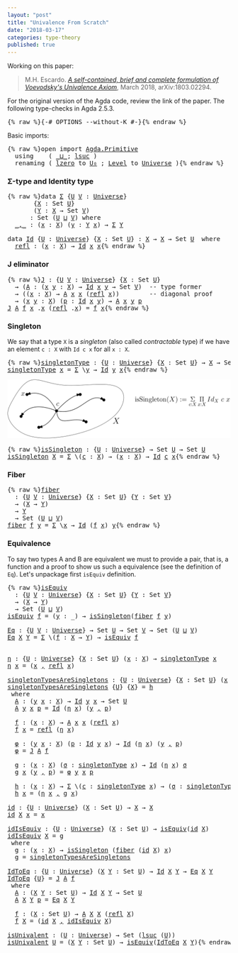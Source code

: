 ```yaml
---
layout: "post"
title: "Univalence From Scratch"
date: "2018-03-17"
categories: type-theory
published: true
---
```


Working on this paper:

> M.H. Escardo. [*A self-contained, brief and complete formulation of Voevodsky's
Univalence Axiom*](https://arxiv.org/abs/1803.02294), March 2018, arXiv:1803.02294.

For the original version of the Agda code, review the link of the paper.
The following type-checks in Agda 2.5.3.

<pre class="Agda">{% raw %}<a id="436" class="Symbol">{-#</a> <a id="440" class="Keyword">OPTIONS</a> <a id="448" class="Option">--without-K</a> <a id="460" class="Symbol">#-}</a>{% endraw %}</pre>

Basic imports:

<pre class="Agda">{% raw %}<a id="505" class="Keyword">open</a> <a id="510" class="Keyword">import</a> <a id="517" href="Agda.Primitive.html" class="Module">Agda.Primitive</a>
  <a id="534" class="Keyword">using</a>    <a id="543" class="Symbol">(</a> <a id="545" href="Agda.Primitive.html#_%E2%8A%94_" class="Primitive Operator">_⊔_</a><a id="548" class="Symbol">;</a> <a id="550" href="Agda.Primitive.html#lsuc" class="Primitive">lsuc</a> <a id="555" class="Symbol">)</a>
  <a id="559" class="Keyword">renaming</a> <a id="568" class="Symbol">(</a> <a id="570" href="Agda.Primitive.html#lzero" class="Primitive">lzero</a> <a id="576" class="Symbol">to</a> <a id="579" href="Agda.Primitive.html#lzero" class="Primitive">U₀</a> <a id="582" class="Symbol">;</a> <a id="584" href="Agda.Primitive.html#Level" class="Postulate">Level</a> <a id="590" class="Symbol">to</a> <a id="593" href="Agda.Primitive.html#Level" class="Postulate">Universe</a> <a id="602" class="Symbol">)</a>{% endraw %}</pre>

### Σ-type and Identity type

<pre class="Agda">{% raw %}<a id="659" class="Keyword">data</a> <a id="Σ" href="{% endraw %}{% link _posts/2018-03-17-univalence-from-scratch.md %}{% raw %}#%CE%A3" class="Datatype">Σ</a> <a id="666" class="Symbol">{</a><a id="667" href="{% endraw %}{% link _posts/2018-03-17-univalence-from-scratch.md %}{% raw %}#667" class="Bound">U</a> <a id="669" href="{% endraw %}{% link _posts/2018-03-17-univalence-from-scratch.md %}{% raw %}#669" class="Bound">V</a> <a id="671" class="Symbol">:</a> <a id="673" href="Agda.Primitive.html#Universe" class="Postulate">Universe</a><a id="681" class="Symbol">}</a>
       <a id="690" class="Symbol">{</a><a id="691" href="{% endraw %}{% link _posts/2018-03-17-univalence-from-scratch.md %}{% raw %}#691" class="Bound">X</a> <a id="693" class="Symbol">:</a> <a id="695" class="PrimitiveType">Set</a> <a id="699" href="{% endraw %}{% link _posts/2018-03-17-univalence-from-scratch.md %}{% raw %}#667" class="Bound">U</a><a id="700" class="Symbol">}</a>
       <a id="709" class="Symbol">(</a><a id="710" href="{% endraw %}{% link _posts/2018-03-17-univalence-from-scratch.md %}{% raw %}#710" class="Bound">Y</a> <a id="712" class="Symbol">:</a> <a id="714" href="{% endraw %}{% link _posts/2018-03-17-univalence-from-scratch.md %}{% raw %}#691" class="Bound">X</a> <a id="716" class="Symbol">→</a> <a id="718" class="PrimitiveType">Set</a> <a id="722" href="{% endraw %}{% link _posts/2018-03-17-univalence-from-scratch.md %}{% raw %}#669" class="Bound">V</a><a id="723" class="Symbol">)</a>
      <a id="731" class="Symbol">:</a> <a id="733" class="PrimitiveType">Set</a> <a id="737" class="Symbol">(</a><a id="738" href="{% endraw %}{% link _posts/2018-03-17-univalence-from-scratch.md %}{% raw %}#667" class="Bound">U</a> <a id="740" href="Agda.Primitive.html#_%E2%8A%94_" class="Primitive Operator">⊔</a> <a id="742" href="{% endraw %}{% link _posts/2018-03-17-univalence-from-scratch.md %}{% raw %}#669" class="Bound">V</a><a id="743" class="Symbol">)</a> <a id="745" class="Keyword">where</a>
  <a id="Σ._,_" href="{% endraw %}{% link _posts/2018-03-17-univalence-from-scratch.md %}{% raw %}#%CE%A3._%2C_" class="InductiveConstructor Operator">_,_</a> <a id="757" class="Symbol">:</a> <a id="759" class="Symbol">(</a><a id="760" href="{% endraw %}{% link _posts/2018-03-17-univalence-from-scratch.md %}{% raw %}#760" class="Bound">x</a> <a id="762" class="Symbol">:</a> <a id="764" href="{% endraw %}{% link _posts/2018-03-17-univalence-from-scratch.md %}{% raw %}#691" class="Bound">X</a><a id="765" class="Symbol">)</a> <a id="767" class="Symbol">(</a><a id="768" href="{% endraw %}{% link _posts/2018-03-17-univalence-from-scratch.md %}{% raw %}#768" class="Bound">y</a> <a id="770" class="Symbol">:</a> <a id="772" href="{% endraw %}{% link _posts/2018-03-17-univalence-from-scratch.md %}{% raw %}#710" class="Bound">Y</a> <a id="774" href="{% endraw %}{% link _posts/2018-03-17-univalence-from-scratch.md %}{% raw %}#760" class="Bound">x</a><a id="775" class="Symbol">)</a> <a id="777" class="Symbol">→</a> <a id="779" href="{% endraw %}{% link _posts/2018-03-17-univalence-from-scratch.md %}{% raw %}#%CE%A3" class="Datatype">Σ</a> <a id="781" href="{% endraw %}{% link _posts/2018-03-17-univalence-from-scratch.md %}{% raw %}#710" class="Bound">Y</a>

<a id="784" class="Keyword">data</a> <a id="Id" href="{% endraw %}{% link _posts/2018-03-17-univalence-from-scratch.md %}{% raw %}#Id" class="Datatype">Id</a> <a id="792" class="Symbol">{</a><a id="793" href="{% endraw %}{% link _posts/2018-03-17-univalence-from-scratch.md %}{% raw %}#793" class="Bound">U</a> <a id="795" class="Symbol">:</a> <a id="797" href="Agda.Primitive.html#Universe" class="Postulate">Universe</a><a id="805" class="Symbol">}</a> <a id="807" class="Symbol">{</a><a id="808" href="{% endraw %}{% link _posts/2018-03-17-univalence-from-scratch.md %}{% raw %}#808" class="Bound">X</a> <a id="810" class="Symbol">:</a> <a id="812" class="PrimitiveType">Set</a> <a id="816" href="{% endraw %}{% link _posts/2018-03-17-univalence-from-scratch.md %}{% raw %}#793" class="Bound">U</a><a id="817" class="Symbol">}</a> <a id="819" class="Symbol">:</a> <a id="821" href="{% endraw %}{% link _posts/2018-03-17-univalence-from-scratch.md %}{% raw %}#808" class="Bound">X</a> <a id="823" class="Symbol">→</a> <a id="825" href="{% endraw %}{% link _posts/2018-03-17-univalence-from-scratch.md %}{% raw %}#808" class="Bound">X</a> <a id="827" class="Symbol">→</a> <a id="829" class="PrimitiveType">Set</a> <a id="833" href="{% endraw %}{% link _posts/2018-03-17-univalence-from-scratch.md %}{% raw %}#793" class="Bound">U</a>  <a id="836" class="Keyword">where</a>
  <a id="Id.refl" href="{% endraw %}{% link _posts/2018-03-17-univalence-from-scratch.md %}{% raw %}#Id.refl" class="InductiveConstructor">refl</a> <a id="849" class="Symbol">:</a> <a id="851" class="Symbol">(</a><a id="852" href="{% endraw %}{% link _posts/2018-03-17-univalence-from-scratch.md %}{% raw %}#852" class="Bound">x</a> <a id="854" class="Symbol">:</a> <a id="856" href="{% endraw %}{% link _posts/2018-03-17-univalence-from-scratch.md %}{% raw %}#808" class="Bound">X</a><a id="857" class="Symbol">)</a> <a id="859" class="Symbol">→</a> <a id="861" href="{% endraw %}{% link _posts/2018-03-17-univalence-from-scratch.md %}{% raw %}#Id" class="Datatype">Id</a> <a id="864" href="{% endraw %}{% link _posts/2018-03-17-univalence-from-scratch.md %}{% raw %}#852" class="Bound">x</a> <a id="866" href="{% endraw %}{% link _posts/2018-03-17-univalence-from-scratch.md %}{% raw %}#852" class="Bound">x</a>{% endraw %}</pre>

### J eliminator

<pre class="Agda">{% raw %}<a id="J" href="{% endraw %}{% link _posts/2018-03-17-univalence-from-scratch.md %}{% raw %}#J" class="Function">J</a> <a id="913" class="Symbol">:</a> <a id="915" class="Symbol">{</a><a id="916" href="{% endraw %}{% link _posts/2018-03-17-univalence-from-scratch.md %}{% raw %}#916" class="Bound">U</a> <a id="918" href="{% endraw %}{% link _posts/2018-03-17-univalence-from-scratch.md %}{% raw %}#918" class="Bound">V</a> <a id="920" class="Symbol">:</a> <a id="922" href="Agda.Primitive.html#Universe" class="Postulate">Universe</a><a id="930" class="Symbol">}</a> <a id="932" class="Symbol">{</a><a id="933" href="{% endraw %}{% link _posts/2018-03-17-univalence-from-scratch.md %}{% raw %}#933" class="Bound">X</a> <a id="935" class="Symbol">:</a> <a id="937" class="PrimitiveType">Set</a> <a id="941" href="{% endraw %}{% link _posts/2018-03-17-univalence-from-scratch.md %}{% raw %}#916" class="Bound">U</a><a id="942" class="Symbol">}</a>
  <a id="946" class="Symbol">→</a> <a id="948" class="Symbol">(</a><a id="949" href="{% endraw %}{% link _posts/2018-03-17-univalence-from-scratch.md %}{% raw %}#949" class="Bound">A</a> <a id="951" class="Symbol">:</a> <a id="953" class="Symbol">(</a><a id="954" href="{% endraw %}{% link _posts/2018-03-17-univalence-from-scratch.md %}{% raw %}#954" class="Bound">x</a> <a id="956" href="{% endraw %}{% link _posts/2018-03-17-univalence-from-scratch.md %}{% raw %}#956" class="Bound">y</a> <a id="958" class="Symbol">:</a> <a id="960" href="{% endraw %}{% link _posts/2018-03-17-univalence-from-scratch.md %}{% raw %}#933" class="Bound">X</a><a id="961" class="Symbol">)</a> <a id="963" class="Symbol">→</a> <a id="965" href="{% endraw %}{% link _posts/2018-03-17-univalence-from-scratch.md %}{% raw %}#Id" class="Datatype">Id</a> <a id="968" href="{% endraw %}{% link _posts/2018-03-17-univalence-from-scratch.md %}{% raw %}#954" class="Bound">x</a> <a id="970" href="{% endraw %}{% link _posts/2018-03-17-univalence-from-scratch.md %}{% raw %}#956" class="Bound">y</a> <a id="972" class="Symbol">→</a> <a id="974" class="PrimitiveType">Set</a> <a id="978" href="{% endraw %}{% link _posts/2018-03-17-univalence-from-scratch.md %}{% raw %}#918" class="Bound">V</a><a id="979" class="Symbol">)</a>  <a id="982" class="Comment">-- type former</a>
  <a id="999" class="Symbol">→</a> <a id="1001" class="Symbol">((</a><a id="1003" href="{% endraw %}{% link _posts/2018-03-17-univalence-from-scratch.md %}{% raw %}#1003" class="Bound">x</a> <a id="1005" class="Symbol">:</a> <a id="1007" href="{% endraw %}{% link _posts/2018-03-17-univalence-from-scratch.md %}{% raw %}#933" class="Bound">X</a><a id="1008" class="Symbol">)</a> <a id="1010" class="Symbol">→</a> <a id="1012" href="{% endraw %}{% link _posts/2018-03-17-univalence-from-scratch.md %}{% raw %}#949" class="Bound">A</a> <a id="1014" href="{% endraw %}{% link _posts/2018-03-17-univalence-from-scratch.md %}{% raw %}#1003" class="Bound">x</a> <a id="1016" href="{% endraw %}{% link _posts/2018-03-17-univalence-from-scratch.md %}{% raw %}#1003" class="Bound">x</a> <a id="1018" class="Symbol">(</a><a id="1019" href="{% endraw %}{% link _posts/2018-03-17-univalence-from-scratch.md %}{% raw %}#Id.refl" class="InductiveConstructor">refl</a> <a id="1024" href="{% endraw %}{% link _posts/2018-03-17-univalence-from-scratch.md %}{% raw %}#1003" class="Bound">x</a><a id="1025" class="Symbol">))</a>        <a id="1035" class="Comment">-- diagonal proof</a>
  <a id="1055" class="Symbol">→</a> <a id="1057" class="Symbol">(</a><a id="1058" href="{% endraw %}{% link _posts/2018-03-17-univalence-from-scratch.md %}{% raw %}#1058" class="Bound">x</a> <a id="1060" href="{% endraw %}{% link _posts/2018-03-17-univalence-from-scratch.md %}{% raw %}#1060" class="Bound">y</a> <a id="1062" class="Symbol">:</a> <a id="1064" href="{% endraw %}{% link _posts/2018-03-17-univalence-from-scratch.md %}{% raw %}#933" class="Bound">X</a><a id="1065" class="Symbol">)</a> <a id="1067" class="Symbol">(</a><a id="1068" href="{% endraw %}{% link _posts/2018-03-17-univalence-from-scratch.md %}{% raw %}#1068" class="Bound">p</a> <a id="1070" class="Symbol">:</a> <a id="1072" href="{% endraw %}{% link _posts/2018-03-17-univalence-from-scratch.md %}{% raw %}#Id" class="Datatype">Id</a> <a id="1075" href="{% endraw %}{% link _posts/2018-03-17-univalence-from-scratch.md %}{% raw %}#1058" class="Bound">x</a> <a id="1077" href="{% endraw %}{% link _posts/2018-03-17-univalence-from-scratch.md %}{% raw %}#1060" class="Bound">y</a><a id="1078" class="Symbol">)</a> <a id="1080" class="Symbol">→</a> <a id="1082" href="{% endraw %}{% link _posts/2018-03-17-univalence-from-scratch.md %}{% raw %}#949" class="Bound">A</a> <a id="1084" href="{% endraw %}{% link _posts/2018-03-17-univalence-from-scratch.md %}{% raw %}#1058" class="Bound">x</a> <a id="1086" href="{% endraw %}{% link _posts/2018-03-17-univalence-from-scratch.md %}{% raw %}#1060" class="Bound">y</a> <a id="1088" href="{% endraw %}{% link _posts/2018-03-17-univalence-from-scratch.md %}{% raw %}#1068" class="Bound">p</a>
<a id="1090" href="{% endraw %}{% link _posts/2018-03-17-univalence-from-scratch.md %}{% raw %}#J" class="Function">J</a> <a id="1092" href="{% endraw %}{% link _posts/2018-03-17-univalence-from-scratch.md %}{% raw %}#1092" class="Bound">A</a> <a id="1094" href="{% endraw %}{% link _posts/2018-03-17-univalence-from-scratch.md %}{% raw %}#1094" class="Bound">f</a> <a id="1096" href="{% endraw %}{% link _posts/2018-03-17-univalence-from-scratch.md %}{% raw %}#1096" class="Bound">x</a> <a id="1098" class="DottedPattern Symbol">.</a><a id="1099" href="{% endraw %}{% link _posts/2018-03-17-univalence-from-scratch.md %}{% raw %}#1096" class="DottedPattern Bound">x</a> <a id="1101" class="Symbol">(</a><a id="1102" href="{% endraw %}{% link _posts/2018-03-17-univalence-from-scratch.md %}{% raw %}#Id.refl" class="InductiveConstructor">refl</a> <a id="1107" class="DottedPattern Symbol">.</a><a id="1108" href="{% endraw %}{% link _posts/2018-03-17-univalence-from-scratch.md %}{% raw %}#1096" class="DottedPattern Bound">x</a><a id="1109" class="Symbol">)</a> <a id="1111" class="Symbol">=</a> <a id="1113" href="{% endraw %}{% link _posts/2018-03-17-univalence-from-scratch.md %}{% raw %}#1094" class="Bound">f</a> <a id="1115" href="{% endraw %}{% link _posts/2018-03-17-univalence-from-scratch.md %}{% raw %}#1096" class="Bound">x</a>{% endraw %}</pre>

### Singleton

We say that a type `X` is a *singleton* (also called *contractable* type)
if we have an element `c : X` with `Id c x` for all `x : X`.

<pre class="Agda">{% raw %}<a id="singletonType" href="{% endraw %}{% link _posts/2018-03-17-univalence-from-scratch.md %}{% raw %}#singletonType" class="Function">singletonType</a> <a id="1307" class="Symbol">:</a> <a id="1309" class="Symbol">{</a><a id="1310" href="{% endraw %}{% link _posts/2018-03-17-univalence-from-scratch.md %}{% raw %}#1310" class="Bound">U</a> <a id="1312" class="Symbol">:</a> <a id="1314" href="Agda.Primitive.html#Universe" class="Postulate">Universe</a><a id="1322" class="Symbol">}</a> <a id="1324" class="Symbol">{</a><a id="1325" href="{% endraw %}{% link _posts/2018-03-17-univalence-from-scratch.md %}{% raw %}#1325" class="Bound">X</a> <a id="1327" class="Symbol">:</a> <a id="1329" class="PrimitiveType">Set</a> <a id="1333" href="{% endraw %}{% link _posts/2018-03-17-univalence-from-scratch.md %}{% raw %}#1310" class="Bound">U</a><a id="1334" class="Symbol">}</a> <a id="1336" class="Symbol">→</a> <a id="1338" href="{% endraw %}{% link _posts/2018-03-17-univalence-from-scratch.md %}{% raw %}#1325" class="Bound">X</a> <a id="1340" class="Symbol">→</a> <a id="1342" class="PrimitiveType">Set</a> <a id="1346" href="{% endraw %}{% link _posts/2018-03-17-univalence-from-scratch.md %}{% raw %}#1310" class="Bound">U</a>
<a id="1348" href="{% endraw %}{% link _posts/2018-03-17-univalence-from-scratch.md %}{% raw %}#singletonType" class="Function">singletonType</a> <a id="1362" href="{% endraw %}{% link _posts/2018-03-17-univalence-from-scratch.md %}{% raw %}#1362" class="Bound">x</a> <a id="1364" class="Symbol">=</a> <a id="1366" href="{% endraw %}{% link _posts/2018-03-17-univalence-from-scratch.md %}{% raw %}#%CE%A3" class="Datatype">Σ</a> <a id="1368" class="Symbol">\</a><a id="1369" href="{% endraw %}{% link _posts/2018-03-17-univalence-from-scratch.md %}{% raw %}#1369" class="Bound">y</a> <a id="1371" class="Symbol">→</a> <a id="1373" href="{% endraw %}{% link _posts/2018-03-17-univalence-from-scratch.md %}{% raw %}#Id" class="Datatype">Id</a> <a id="1376" href="{% endraw %}{% link _posts/2018-03-17-univalence-from-scratch.md %}{% raw %}#1369" class="Bound">y</a> <a id="1378" href="{% endraw %}{% link _posts/2018-03-17-univalence-from-scratch.md %}{% raw %}#1362" class="Bound">x</a>{% endraw %}</pre>

![path](/assets/images/issinglenton.png)

<pre class="Agda">{% raw %}<a id="isSingleton" href="{% endraw %}{% link _posts/2018-03-17-univalence-from-scratch.md %}{% raw %}#isSingleton" class="Function">isSingleton</a> <a id="1459" class="Symbol">:</a> <a id="1461" class="Symbol">{</a><a id="1462" href="{% endraw %}{% link _posts/2018-03-17-univalence-from-scratch.md %}{% raw %}#1462" class="Bound">U</a> <a id="1464" class="Symbol">:</a> <a id="1466" href="Agda.Primitive.html#Universe" class="Postulate">Universe</a><a id="1474" class="Symbol">}</a> <a id="1476" class="Symbol">→</a> <a id="1478" class="PrimitiveType">Set</a> <a id="1482" href="{% endraw %}{% link _posts/2018-03-17-univalence-from-scratch.md %}{% raw %}#1462" class="Bound">U</a> <a id="1484" class="Symbol">→</a> <a id="1486" class="PrimitiveType">Set</a> <a id="1490" href="{% endraw %}{% link _posts/2018-03-17-univalence-from-scratch.md %}{% raw %}#1462" class="Bound">U</a>
<a id="1492" href="{% endraw %}{% link _posts/2018-03-17-univalence-from-scratch.md %}{% raw %}#isSingleton" class="Function">isSingleton</a> <a id="1504" href="{% endraw %}{% link _posts/2018-03-17-univalence-from-scratch.md %}{% raw %}#1504" class="Bound">X</a> <a id="1506" class="Symbol">=</a> <a id="1508" href="{% endraw %}{% link _posts/2018-03-17-univalence-from-scratch.md %}{% raw %}#%CE%A3" class="Datatype">Σ</a> <a id="1510" class="Symbol">\(</a><a id="1512" href="{% endraw %}{% link _posts/2018-03-17-univalence-from-scratch.md %}{% raw %}#1512" class="Bound">c</a> <a id="1514" class="Symbol">:</a> <a id="1516" href="{% endraw %}{% link _posts/2018-03-17-univalence-from-scratch.md %}{% raw %}#1504" class="Bound">X</a><a id="1517" class="Symbol">)</a> <a id="1519" class="Symbol">→</a> <a id="1521" class="Symbol">(</a><a id="1522" href="{% endraw %}{% link _posts/2018-03-17-univalence-from-scratch.md %}{% raw %}#1522" class="Bound">x</a> <a id="1524" class="Symbol">:</a> <a id="1526" href="{% endraw %}{% link _posts/2018-03-17-univalence-from-scratch.md %}{% raw %}#1504" class="Bound">X</a><a id="1527" class="Symbol">)</a> <a id="1529" class="Symbol">→</a> <a id="1531" href="{% endraw %}{% link _posts/2018-03-17-univalence-from-scratch.md %}{% raw %}#Id" class="Datatype">Id</a> <a id="1534" href="{% endraw %}{% link _posts/2018-03-17-univalence-from-scratch.md %}{% raw %}#1512" class="Bound">c</a> <a id="1536" href="{% endraw %}{% link _posts/2018-03-17-univalence-from-scratch.md %}{% raw %}#1522" class="Bound">x</a>{% endraw %}</pre>

### Fiber

<pre class="Agda">{% raw %}<a id="fiber" href="{% endraw %}{% link _posts/2018-03-17-univalence-from-scratch.md %}{% raw %}#fiber" class="Function">fiber</a>
  <a id="1582" class="Symbol">:</a> <a id="1584" class="Symbol">{</a><a id="1585" href="{% endraw %}{% link _posts/2018-03-17-univalence-from-scratch.md %}{% raw %}#1585" class="Bound">U</a> <a id="1587" href="{% endraw %}{% link _posts/2018-03-17-univalence-from-scratch.md %}{% raw %}#1587" class="Bound">V</a> <a id="1589" class="Symbol">:</a> <a id="1591" href="Agda.Primitive.html#Universe" class="Postulate">Universe</a><a id="1599" class="Symbol">}</a> <a id="1601" class="Symbol">{</a><a id="1602" href="{% endraw %}{% link _posts/2018-03-17-univalence-from-scratch.md %}{% raw %}#1602" class="Bound">X</a> <a id="1604" class="Symbol">:</a> <a id="1606" class="PrimitiveType">Set</a> <a id="1610" href="{% endraw %}{% link _posts/2018-03-17-univalence-from-scratch.md %}{% raw %}#1585" class="Bound">U</a><a id="1611" class="Symbol">}</a> <a id="1613" class="Symbol">{</a><a id="1614" href="{% endraw %}{% link _posts/2018-03-17-univalence-from-scratch.md %}{% raw %}#1614" class="Bound">Y</a> <a id="1616" class="Symbol">:</a> <a id="1618" class="PrimitiveType">Set</a> <a id="1622" href="{% endraw %}{% link _posts/2018-03-17-univalence-from-scratch.md %}{% raw %}#1587" class="Bound">V</a><a id="1623" class="Symbol">}</a>
  <a id="1627" class="Symbol">→</a> <a id="1629" class="Symbol">(</a><a id="1630" href="{% endraw %}{% link _posts/2018-03-17-univalence-from-scratch.md %}{% raw %}#1602" class="Bound">X</a> <a id="1632" class="Symbol">→</a> <a id="1634" href="{% endraw %}{% link _posts/2018-03-17-univalence-from-scratch.md %}{% raw %}#1614" class="Bound">Y</a><a id="1635" class="Symbol">)</a>
  <a id="1639" class="Symbol">→</a> <a id="1641" href="{% endraw %}{% link _posts/2018-03-17-univalence-from-scratch.md %}{% raw %}#1614" class="Bound">Y</a>
  <a id="1645" class="Symbol">→</a> <a id="1647" class="PrimitiveType">Set</a> <a id="1651" class="Symbol">(</a><a id="1652" href="{% endraw %}{% link _posts/2018-03-17-univalence-from-scratch.md %}{% raw %}#1585" class="Bound">U</a> <a id="1654" href="Agda.Primitive.html#_%E2%8A%94_" class="Primitive Operator">⊔</a> <a id="1656" href="{% endraw %}{% link _posts/2018-03-17-univalence-from-scratch.md %}{% raw %}#1587" class="Bound">V</a><a id="1657" class="Symbol">)</a>
<a id="1659" href="{% endraw %}{% link _posts/2018-03-17-univalence-from-scratch.md %}{% raw %}#fiber" class="Function">fiber</a> <a id="1665" href="{% endraw %}{% link _posts/2018-03-17-univalence-from-scratch.md %}{% raw %}#1665" class="Bound">f</a> <a id="1667" href="{% endraw %}{% link _posts/2018-03-17-univalence-from-scratch.md %}{% raw %}#1667" class="Bound">y</a> <a id="1669" class="Symbol">=</a> <a id="1671" href="{% endraw %}{% link _posts/2018-03-17-univalence-from-scratch.md %}{% raw %}#%CE%A3" class="Datatype">Σ</a> <a id="1673" class="Symbol">\</a><a id="1674" href="{% endraw %}{% link _posts/2018-03-17-univalence-from-scratch.md %}{% raw %}#1674" class="Bound">x</a> <a id="1676" class="Symbol">→</a> <a id="1678" href="{% endraw %}{% link _posts/2018-03-17-univalence-from-scratch.md %}{% raw %}#Id" class="Datatype">Id</a> <a id="1681" class="Symbol">(</a><a id="1682" href="{% endraw %}{% link _posts/2018-03-17-univalence-from-scratch.md %}{% raw %}#1665" class="Bound">f</a> <a id="1684" href="{% endraw %}{% link _posts/2018-03-17-univalence-from-scratch.md %}{% raw %}#1674" class="Bound">x</a><a id="1685" class="Symbol">)</a> <a id="1687" href="{% endraw %}{% link _posts/2018-03-17-univalence-from-scratch.md %}{% raw %}#1667" class="Bound">y</a>{% endraw %}</pre>

### Equivalence

To say two types A and B are equivalent we must to provide
a pair, that is, a function and a proof to show us
such a equivalence (see the definition of `Eq`).
Let's unpackage first `isEquiv` definition.

<pre class="Agda">{% raw %}<a id="isEquiv" href="{% endraw %}{% link _posts/2018-03-17-univalence-from-scratch.md %}{% raw %}#isEquiv" class="Function">isEquiv</a>
  <a id="1945" class="Symbol">:</a> <a id="1947" class="Symbol">{</a><a id="1948" href="{% endraw %}{% link _posts/2018-03-17-univalence-from-scratch.md %}{% raw %}#1948" class="Bound">U</a> <a id="1950" href="{% endraw %}{% link _posts/2018-03-17-univalence-from-scratch.md %}{% raw %}#1950" class="Bound">V</a> <a id="1952" class="Symbol">:</a> <a id="1954" href="Agda.Primitive.html#Universe" class="Postulate">Universe</a><a id="1962" class="Symbol">}</a> <a id="1964" class="Symbol">{</a><a id="1965" href="{% endraw %}{% link _posts/2018-03-17-univalence-from-scratch.md %}{% raw %}#1965" class="Bound">X</a> <a id="1967" class="Symbol">:</a> <a id="1969" class="PrimitiveType">Set</a> <a id="1973" href="{% endraw %}{% link _posts/2018-03-17-univalence-from-scratch.md %}{% raw %}#1948" class="Bound">U</a><a id="1974" class="Symbol">}</a> <a id="1976" class="Symbol">{</a><a id="1977" href="{% endraw %}{% link _posts/2018-03-17-univalence-from-scratch.md %}{% raw %}#1977" class="Bound">Y</a> <a id="1979" class="Symbol">:</a> <a id="1981" class="PrimitiveType">Set</a> <a id="1985" href="{% endraw %}{% link _posts/2018-03-17-univalence-from-scratch.md %}{% raw %}#1950" class="Bound">V</a><a id="1986" class="Symbol">}</a>
  <a id="1990" class="Symbol">→</a> <a id="1992" class="Symbol">(</a><a id="1993" href="{% endraw %}{% link _posts/2018-03-17-univalence-from-scratch.md %}{% raw %}#1965" class="Bound">X</a> <a id="1995" class="Symbol">→</a> <a id="1997" href="{% endraw %}{% link _posts/2018-03-17-univalence-from-scratch.md %}{% raw %}#1977" class="Bound">Y</a><a id="1998" class="Symbol">)</a>
  <a id="2002" class="Symbol">→</a> <a id="2004" class="PrimitiveType">Set</a> <a id="2008" class="Symbol">(</a><a id="2009" href="{% endraw %}{% link _posts/2018-03-17-univalence-from-scratch.md %}{% raw %}#1948" class="Bound">U</a> <a id="2011" href="Agda.Primitive.html#_%E2%8A%94_" class="Primitive Operator">⊔</a> <a id="2013" href="{% endraw %}{% link _posts/2018-03-17-univalence-from-scratch.md %}{% raw %}#1950" class="Bound">V</a><a id="2014" class="Symbol">)</a>
<a id="2016" href="{% endraw %}{% link _posts/2018-03-17-univalence-from-scratch.md %}{% raw %}#isEquiv" class="Function">isEquiv</a> <a id="2024" href="{% endraw %}{% link _posts/2018-03-17-univalence-from-scratch.md %}{% raw %}#2024" class="Bound">f</a> <a id="2026" class="Symbol">=</a> <a id="2028" class="Symbol">(</a><a id="2029" href="{% endraw %}{% link _posts/2018-03-17-univalence-from-scratch.md %}{% raw %}#2029" class="Bound">y</a> <a id="2031" class="Symbol">:</a> <a id="2033" class="Symbol">_)</a> <a id="2036" class="Symbol">→</a> <a id="2038" href="{% endraw %}{% link _posts/2018-03-17-univalence-from-scratch.md %}{% raw %}#isSingleton" class="Function">isSingleton</a><a id="2049" class="Symbol">(</a><a id="2050" href="{% endraw %}{% link _posts/2018-03-17-univalence-from-scratch.md %}{% raw %}#fiber" class="Function">fiber</a> <a id="2056" href="{% endraw %}{% link _posts/2018-03-17-univalence-from-scratch.md %}{% raw %}#2024" class="Bound">f</a> <a id="2058" href="{% endraw %}{% link _posts/2018-03-17-univalence-from-scratch.md %}{% raw %}#2029" class="Bound">y</a><a id="2059" class="Symbol">)</a>

<a id="Eq" href="{% endraw %}{% link _posts/2018-03-17-univalence-from-scratch.md %}{% raw %}#Eq" class="Function">Eq</a> <a id="2065" class="Symbol">:</a> <a id="2067" class="Symbol">{</a><a id="2068" href="{% endraw %}{% link _posts/2018-03-17-univalence-from-scratch.md %}{% raw %}#2068" class="Bound">U</a> <a id="2070" href="{% endraw %}{% link _posts/2018-03-17-univalence-from-scratch.md %}{% raw %}#2070" class="Bound">V</a> <a id="2072" class="Symbol">:</a> <a id="2074" href="Agda.Primitive.html#Universe" class="Postulate">Universe</a><a id="2082" class="Symbol">}</a> <a id="2084" class="Symbol">→</a> <a id="2086" class="PrimitiveType">Set</a> <a id="2090" href="{% endraw %}{% link _posts/2018-03-17-univalence-from-scratch.md %}{% raw %}#2068" class="Bound">U</a> <a id="2092" class="Symbol">→</a> <a id="2094" class="PrimitiveType">Set</a> <a id="2098" href="{% endraw %}{% link _posts/2018-03-17-univalence-from-scratch.md %}{% raw %}#2070" class="Bound">V</a> <a id="2100" class="Symbol">→</a> <a id="2102" class="PrimitiveType">Set</a> <a id="2106" class="Symbol">(</a><a id="2107" href="{% endraw %}{% link _posts/2018-03-17-univalence-from-scratch.md %}{% raw %}#2068" class="Bound">U</a> <a id="2109" href="Agda.Primitive.html#_%E2%8A%94_" class="Primitive Operator">⊔</a> <a id="2111" href="{% endraw %}{% link _posts/2018-03-17-univalence-from-scratch.md %}{% raw %}#2070" class="Bound">V</a><a id="2112" class="Symbol">)</a>
<a id="2114" href="{% endraw %}{% link _posts/2018-03-17-univalence-from-scratch.md %}{% raw %}#Eq" class="Function">Eq</a> <a id="2117" href="{% endraw %}{% link _posts/2018-03-17-univalence-from-scratch.md %}{% raw %}#2117" class="Bound">X</a> <a id="2119" href="{% endraw %}{% link _posts/2018-03-17-univalence-from-scratch.md %}{% raw %}#2119" class="Bound">Y</a> <a id="2121" class="Symbol">=</a> <a id="2123" href="{% endraw %}{% link _posts/2018-03-17-univalence-from-scratch.md %}{% raw %}#%CE%A3" class="Datatype">Σ</a> <a id="2125" class="Symbol">\(</a><a id="2127" href="{% endraw %}{% link _posts/2018-03-17-univalence-from-scratch.md %}{% raw %}#2127" class="Bound">f</a> <a id="2129" class="Symbol">:</a> <a id="2131" href="{% endraw %}{% link _posts/2018-03-17-univalence-from-scratch.md %}{% raw %}#2117" class="Bound">X</a> <a id="2133" class="Symbol">→</a> <a id="2135" href="{% endraw %}{% link _posts/2018-03-17-univalence-from-scratch.md %}{% raw %}#2119" class="Bound">Y</a><a id="2136" class="Symbol">)</a> <a id="2138" class="Symbol">→</a> <a id="2140" href="{% endraw %}{% link _posts/2018-03-17-univalence-from-scratch.md %}{% raw %}#isEquiv" class="Function">isEquiv</a> <a id="2148" href="{% endraw %}{% link _posts/2018-03-17-univalence-from-scratch.md %}{% raw %}#2127" class="Bound">f</a>


<a id="η" href="{% endraw %}{% link _posts/2018-03-17-univalence-from-scratch.md %}{% raw %}#%CE%B7" class="Function">η</a> <a id="2154" class="Symbol">:</a> <a id="2156" class="Symbol">{</a><a id="2157" href="{% endraw %}{% link _posts/2018-03-17-univalence-from-scratch.md %}{% raw %}#2157" class="Bound">U</a> <a id="2159" class="Symbol">:</a> <a id="2161" href="Agda.Primitive.html#Universe" class="Postulate">Universe</a><a id="2169" class="Symbol">}</a> <a id="2171" class="Symbol">{</a><a id="2172" href="{% endraw %}{% link _posts/2018-03-17-univalence-from-scratch.md %}{% raw %}#2172" class="Bound">X</a> <a id="2174" class="Symbol">:</a> <a id="2176" class="PrimitiveType">Set</a> <a id="2180" href="{% endraw %}{% link _posts/2018-03-17-univalence-from-scratch.md %}{% raw %}#2157" class="Bound">U</a><a id="2181" class="Symbol">}</a> <a id="2183" class="Symbol">(</a><a id="2184" href="{% endraw %}{% link _posts/2018-03-17-univalence-from-scratch.md %}{% raw %}#2184" class="Bound">x</a> <a id="2186" class="Symbol">:</a> <a id="2188" href="{% endraw %}{% link _posts/2018-03-17-univalence-from-scratch.md %}{% raw %}#2172" class="Bound">X</a><a id="2189" class="Symbol">)</a> <a id="2191" class="Symbol">→</a> <a id="2193" href="{% endraw %}{% link _posts/2018-03-17-univalence-from-scratch.md %}{% raw %}#singletonType" class="Function">singletonType</a> <a id="2207" href="{% endraw %}{% link _posts/2018-03-17-univalence-from-scratch.md %}{% raw %}#2184" class="Bound">x</a>
<a id="2209" href="{% endraw %}{% link _posts/2018-03-17-univalence-from-scratch.md %}{% raw %}#%CE%B7" class="Function">η</a> <a id="2211" href="{% endraw %}{% link _posts/2018-03-17-univalence-from-scratch.md %}{% raw %}#2211" class="Bound">x</a> <a id="2213" class="Symbol">=</a> <a id="2215" class="Symbol">(</a><a id="2216" href="{% endraw %}{% link _posts/2018-03-17-univalence-from-scratch.md %}{% raw %}#2211" class="Bound">x</a> <a id="2218" href="{% endraw %}{% link _posts/2018-03-17-univalence-from-scratch.md %}{% raw %}#%CE%A3._%2C_" class="InductiveConstructor Operator">,</a> <a id="2220" href="{% endraw %}{% link _posts/2018-03-17-univalence-from-scratch.md %}{% raw %}#Id.refl" class="InductiveConstructor">refl</a> <a id="2225" href="{% endraw %}{% link _posts/2018-03-17-univalence-from-scratch.md %}{% raw %}#2211" class="Bound">x</a><a id="2226" class="Symbol">)</a>

<a id="singletonTypesAreSingletons" href="{% endraw %}{% link _posts/2018-03-17-univalence-from-scratch.md %}{% raw %}#singletonTypesAreSingletons" class="Function">singletonTypesAreSingletons</a> <a id="2257" class="Symbol">:</a> <a id="2259" class="Symbol">{</a><a id="2260" href="{% endraw %}{% link _posts/2018-03-17-univalence-from-scratch.md %}{% raw %}#2260" class="Bound">U</a> <a id="2262" class="Symbol">:</a> <a id="2264" href="Agda.Primitive.html#Universe" class="Postulate">Universe</a><a id="2272" class="Symbol">}</a> <a id="2274" class="Symbol">{</a><a id="2275" href="{% endraw %}{% link _posts/2018-03-17-univalence-from-scratch.md %}{% raw %}#2275" class="Bound">X</a> <a id="2277" class="Symbol">:</a> <a id="2279" class="PrimitiveType">Set</a> <a id="2283" href="{% endraw %}{% link _posts/2018-03-17-univalence-from-scratch.md %}{% raw %}#2260" class="Bound">U</a><a id="2284" class="Symbol">}</a> <a id="2286" class="Symbol">(</a><a id="2287" href="{% endraw %}{% link _posts/2018-03-17-univalence-from-scratch.md %}{% raw %}#2287" class="Bound">x</a> <a id="2289" class="Symbol">:</a> <a id="2291" href="{% endraw %}{% link _posts/2018-03-17-univalence-from-scratch.md %}{% raw %}#2275" class="Bound">X</a><a id="2292" class="Symbol">)</a> <a id="2294" class="Symbol">→</a> <a id="2296" href="{% endraw %}{% link _posts/2018-03-17-univalence-from-scratch.md %}{% raw %}#isSingleton" class="Function">isSingleton</a><a id="2307" class="Symbol">(</a><a id="2308" href="{% endraw %}{% link _posts/2018-03-17-univalence-from-scratch.md %}{% raw %}#singletonType" class="Function">singletonType</a> <a id="2322" href="{% endraw %}{% link _posts/2018-03-17-univalence-from-scratch.md %}{% raw %}#2287" class="Bound">x</a><a id="2323" class="Symbol">)</a>
<a id="2325" href="{% endraw %}{% link _posts/2018-03-17-univalence-from-scratch.md %}{% raw %}#singletonTypesAreSingletons" class="Function">singletonTypesAreSingletons</a> <a id="2353" class="Symbol">{</a><a id="2354" href="{% endraw %}{% link _posts/2018-03-17-univalence-from-scratch.md %}{% raw %}#2354" class="Bound">U</a><a id="2355" class="Symbol">}</a> <a id="2357" class="Symbol">{</a><a id="2358" href="{% endraw %}{% link _posts/2018-03-17-univalence-from-scratch.md %}{% raw %}#2358" class="Bound">X</a><a id="2359" class="Symbol">}</a> <a id="2361" class="Symbol">=</a> <a id="2363" href="{% endraw %}{% link _posts/2018-03-17-univalence-from-scratch.md %}{% raw %}#2623" class="Function">h</a>
 <a id="2366" class="Keyword">where</a>
  <a id="2374" href="{% endraw %}{% link _posts/2018-03-17-univalence-from-scratch.md %}{% raw %}#2374" class="Function">A</a> <a id="2376" class="Symbol">:</a> <a id="2378" class="Symbol">(</a><a id="2379" href="{% endraw %}{% link _posts/2018-03-17-univalence-from-scratch.md %}{% raw %}#2379" class="Bound">y</a> <a id="2381" href="{% endraw %}{% link _posts/2018-03-17-univalence-from-scratch.md %}{% raw %}#2381" class="Bound">x</a> <a id="2383" class="Symbol">:</a> <a id="2385" href="{% endraw %}{% link _posts/2018-03-17-univalence-from-scratch.md %}{% raw %}#2358" class="Bound">X</a><a id="2386" class="Symbol">)</a> <a id="2388" class="Symbol">→</a> <a id="2390" href="{% endraw %}{% link _posts/2018-03-17-univalence-from-scratch.md %}{% raw %}#Id" class="Datatype">Id</a> <a id="2393" href="{% endraw %}{% link _posts/2018-03-17-univalence-from-scratch.md %}{% raw %}#2379" class="Bound">y</a> <a id="2395" href="{% endraw %}{% link _posts/2018-03-17-univalence-from-scratch.md %}{% raw %}#2381" class="Bound">x</a> <a id="2397" class="Symbol">→</a> <a id="2399" class="PrimitiveType">Set</a> <a id="2403" href="{% endraw %}{% link _posts/2018-03-17-univalence-from-scratch.md %}{% raw %}#2354" class="Bound">U</a>
  <a id="2407" href="{% endraw %}{% link _posts/2018-03-17-univalence-from-scratch.md %}{% raw %}#2374" class="Function">A</a> <a id="2409" href="{% endraw %}{% link _posts/2018-03-17-univalence-from-scratch.md %}{% raw %}#2409" class="Bound">y</a> <a id="2411" href="{% endraw %}{% link _posts/2018-03-17-univalence-from-scratch.md %}{% raw %}#2411" class="Bound">x</a> <a id="2413" href="{% endraw %}{% link _posts/2018-03-17-univalence-from-scratch.md %}{% raw %}#2413" class="Bound">p</a> <a id="2415" class="Symbol">=</a> <a id="2417" href="{% endraw %}{% link _posts/2018-03-17-univalence-from-scratch.md %}{% raw %}#Id" class="Datatype">Id</a> <a id="2420" class="Symbol">(</a><a id="2421" href="{% endraw %}{% link _posts/2018-03-17-univalence-from-scratch.md %}{% raw %}#%CE%B7" class="Function">η</a> <a id="2423" href="{% endraw %}{% link _posts/2018-03-17-univalence-from-scratch.md %}{% raw %}#2411" class="Bound">x</a><a id="2424" class="Symbol">)</a> <a id="2426" class="Symbol">(</a><a id="2427" href="{% endraw %}{% link _posts/2018-03-17-univalence-from-scratch.md %}{% raw %}#2409" class="Bound">y</a> <a id="2429" href="{% endraw %}{% link _posts/2018-03-17-univalence-from-scratch.md %}{% raw %}#%CE%A3._%2C_" class="InductiveConstructor Operator">,</a> <a id="2431" href="{% endraw %}{% link _posts/2018-03-17-univalence-from-scratch.md %}{% raw %}#2413" class="Bound">p</a><a id="2432" class="Symbol">)</a>

  <a id="2437" href="{% endraw %}{% link _posts/2018-03-17-univalence-from-scratch.md %}{% raw %}#2437" class="Function">f</a> <a id="2439" class="Symbol">:</a> <a id="2441" class="Symbol">(</a><a id="2442" href="{% endraw %}{% link _posts/2018-03-17-univalence-from-scratch.md %}{% raw %}#2442" class="Bound">x</a> <a id="2444" class="Symbol">:</a> <a id="2446" href="{% endraw %}{% link _posts/2018-03-17-univalence-from-scratch.md %}{% raw %}#2358" class="Bound">X</a><a id="2447" class="Symbol">)</a> <a id="2449" class="Symbol">→</a> <a id="2451" href="{% endraw %}{% link _posts/2018-03-17-univalence-from-scratch.md %}{% raw %}#2374" class="Function">A</a> <a id="2453" href="{% endraw %}{% link _posts/2018-03-17-univalence-from-scratch.md %}{% raw %}#2442" class="Bound">x</a> <a id="2455" href="{% endraw %}{% link _posts/2018-03-17-univalence-from-scratch.md %}{% raw %}#2442" class="Bound">x</a> <a id="2457" class="Symbol">(</a><a id="2458" href="{% endraw %}{% link _posts/2018-03-17-univalence-from-scratch.md %}{% raw %}#Id.refl" class="InductiveConstructor">refl</a> <a id="2463" href="{% endraw %}{% link _posts/2018-03-17-univalence-from-scratch.md %}{% raw %}#2442" class="Bound">x</a><a id="2464" class="Symbol">)</a>
  <a id="2468" href="{% endraw %}{% link _posts/2018-03-17-univalence-from-scratch.md %}{% raw %}#2437" class="Function">f</a> <a id="2470" href="{% endraw %}{% link _posts/2018-03-17-univalence-from-scratch.md %}{% raw %}#2470" class="Bound">x</a> <a id="2472" class="Symbol">=</a> <a id="2474" href="{% endraw %}{% link _posts/2018-03-17-univalence-from-scratch.md %}{% raw %}#Id.refl" class="InductiveConstructor">refl</a> <a id="2479" class="Symbol">(</a><a id="2480" href="{% endraw %}{% link _posts/2018-03-17-univalence-from-scratch.md %}{% raw %}#%CE%B7" class="Function">η</a> <a id="2482" href="{% endraw %}{% link _posts/2018-03-17-univalence-from-scratch.md %}{% raw %}#2470" class="Bound">x</a><a id="2483" class="Symbol">)</a>

  <a id="2488" href="{% endraw %}{% link _posts/2018-03-17-univalence-from-scratch.md %}{% raw %}#2488" class="Function">φ</a> <a id="2490" class="Symbol">:</a> <a id="2492" class="Symbol">(</a><a id="2493" href="{% endraw %}{% link _posts/2018-03-17-univalence-from-scratch.md %}{% raw %}#2493" class="Bound">y</a> <a id="2495" href="{% endraw %}{% link _posts/2018-03-17-univalence-from-scratch.md %}{% raw %}#2495" class="Bound">x</a> <a id="2497" class="Symbol">:</a> <a id="2499" href="{% endraw %}{% link _posts/2018-03-17-univalence-from-scratch.md %}{% raw %}#2358" class="Bound">X</a><a id="2500" class="Symbol">)</a> <a id="2502" class="Symbol">(</a><a id="2503" href="{% endraw %}{% link _posts/2018-03-17-univalence-from-scratch.md %}{% raw %}#2503" class="Bound">p</a> <a id="2505" class="Symbol">:</a> <a id="2507" href="{% endraw %}{% link _posts/2018-03-17-univalence-from-scratch.md %}{% raw %}#Id" class="Datatype">Id</a> <a id="2510" href="{% endraw %}{% link _posts/2018-03-17-univalence-from-scratch.md %}{% raw %}#2493" class="Bound">y</a> <a id="2512" href="{% endraw %}{% link _posts/2018-03-17-univalence-from-scratch.md %}{% raw %}#2495" class="Bound">x</a><a id="2513" class="Symbol">)</a> <a id="2515" class="Symbol">→</a> <a id="2517" href="{% endraw %}{% link _posts/2018-03-17-univalence-from-scratch.md %}{% raw %}#Id" class="Datatype">Id</a> <a id="2520" class="Symbol">(</a><a id="2521" href="{% endraw %}{% link _posts/2018-03-17-univalence-from-scratch.md %}{% raw %}#%CE%B7" class="Function">η</a> <a id="2523" href="{% endraw %}{% link _posts/2018-03-17-univalence-from-scratch.md %}{% raw %}#2495" class="Bound">x</a><a id="2524" class="Symbol">)</a> <a id="2526" class="Symbol">(</a><a id="2527" href="{% endraw %}{% link _posts/2018-03-17-univalence-from-scratch.md %}{% raw %}#2493" class="Bound">y</a> <a id="2529" href="{% endraw %}{% link _posts/2018-03-17-univalence-from-scratch.md %}{% raw %}#%CE%A3._%2C_" class="InductiveConstructor Operator">,</a> <a id="2531" href="{% endraw %}{% link _posts/2018-03-17-univalence-from-scratch.md %}{% raw %}#2503" class="Bound">p</a><a id="2532" class="Symbol">)</a>
  <a id="2536" href="{% endraw %}{% link _posts/2018-03-17-univalence-from-scratch.md %}{% raw %}#2488" class="Function">φ</a> <a id="2538" class="Symbol">=</a> <a id="2540" href="{% endraw %}{% link _posts/2018-03-17-univalence-from-scratch.md %}{% raw %}#J" class="Function">J</a> <a id="2542" href="{% endraw %}{% link _posts/2018-03-17-univalence-from-scratch.md %}{% raw %}#2374" class="Function">A</a> <a id="2544" href="{% endraw %}{% link _posts/2018-03-17-univalence-from-scratch.md %}{% raw %}#2437" class="Function">f</a>

  <a id="2549" href="{% endraw %}{% link _posts/2018-03-17-univalence-from-scratch.md %}{% raw %}#2549" class="Function">g</a> <a id="2551" class="Symbol">:</a> <a id="2553" class="Symbol">(</a><a id="2554" href="{% endraw %}{% link _posts/2018-03-17-univalence-from-scratch.md %}{% raw %}#2554" class="Bound">x</a> <a id="2556" class="Symbol">:</a> <a id="2558" href="{% endraw %}{% link _posts/2018-03-17-univalence-from-scratch.md %}{% raw %}#2358" class="Bound">X</a><a id="2559" class="Symbol">)</a> <a id="2561" class="Symbol">(</a><a id="2562" href="{% endraw %}{% link _posts/2018-03-17-univalence-from-scratch.md %}{% raw %}#2562" class="Bound">σ</a> <a id="2564" class="Symbol">:</a> <a id="2566" href="{% endraw %}{% link _posts/2018-03-17-univalence-from-scratch.md %}{% raw %}#singletonType" class="Function">singletonType</a> <a id="2580" href="{% endraw %}{% link _posts/2018-03-17-univalence-from-scratch.md %}{% raw %}#2554" class="Bound">x</a><a id="2581" class="Symbol">)</a> <a id="2583" class="Symbol">→</a> <a id="2585" href="{% endraw %}{% link _posts/2018-03-17-univalence-from-scratch.md %}{% raw %}#Id" class="Datatype">Id</a> <a id="2588" class="Symbol">(</a><a id="2589" href="{% endraw %}{% link _posts/2018-03-17-univalence-from-scratch.md %}{% raw %}#%CE%B7" class="Function">η</a> <a id="2591" href="{% endraw %}{% link _posts/2018-03-17-univalence-from-scratch.md %}{% raw %}#2554" class="Bound">x</a><a id="2592" class="Symbol">)</a> <a id="2594" href="{% endraw %}{% link _posts/2018-03-17-univalence-from-scratch.md %}{% raw %}#2562" class="Bound">σ</a>
  <a id="2598" href="{% endraw %}{% link _posts/2018-03-17-univalence-from-scratch.md %}{% raw %}#2549" class="Function">g</a> <a id="2600" href="{% endraw %}{% link _posts/2018-03-17-univalence-from-scratch.md %}{% raw %}#2600" class="Bound">x</a> <a id="2602" class="Symbol">(</a><a id="2603" href="{% endraw %}{% link _posts/2018-03-17-univalence-from-scratch.md %}{% raw %}#2603" class="Bound">y</a> <a id="2605" href="{% endraw %}{% link _posts/2018-03-17-univalence-from-scratch.md %}{% raw %}#%CE%A3._%2C_" class="InductiveConstructor Operator">,</a> <a id="2607" href="{% endraw %}{% link _posts/2018-03-17-univalence-from-scratch.md %}{% raw %}#2607" class="Bound">p</a><a id="2608" class="Symbol">)</a> <a id="2610" class="Symbol">=</a> <a id="2612" href="{% endraw %}{% link _posts/2018-03-17-univalence-from-scratch.md %}{% raw %}#2488" class="Function">φ</a> <a id="2614" href="{% endraw %}{% link _posts/2018-03-17-univalence-from-scratch.md %}{% raw %}#2603" class="Bound">y</a> <a id="2616" href="{% endraw %}{% link _posts/2018-03-17-univalence-from-scratch.md %}{% raw %}#2600" class="Bound">x</a> <a id="2618" href="{% endraw %}{% link _posts/2018-03-17-univalence-from-scratch.md %}{% raw %}#2607" class="Bound">p</a>

  <a id="2623" href="{% endraw %}{% link _posts/2018-03-17-univalence-from-scratch.md %}{% raw %}#2623" class="Function">h</a> <a id="2625" class="Symbol">:</a> <a id="2627" class="Symbol">(</a><a id="2628" href="{% endraw %}{% link _posts/2018-03-17-univalence-from-scratch.md %}{% raw %}#2628" class="Bound">x</a> <a id="2630" class="Symbol">:</a> <a id="2632" href="{% endraw %}{% link _posts/2018-03-17-univalence-from-scratch.md %}{% raw %}#2358" class="Bound">X</a><a id="2633" class="Symbol">)</a> <a id="2635" class="Symbol">→</a> <a id="2637" href="{% endraw %}{% link _posts/2018-03-17-univalence-from-scratch.md %}{% raw %}#%CE%A3" class="Datatype">Σ</a> <a id="2639" class="Symbol">\(</a><a id="2641" href="{% endraw %}{% link _posts/2018-03-17-univalence-from-scratch.md %}{% raw %}#2641" class="Bound">c</a> <a id="2643" class="Symbol">:</a> <a id="2645" href="{% endraw %}{% link _posts/2018-03-17-univalence-from-scratch.md %}{% raw %}#singletonType" class="Function">singletonType</a> <a id="2659" href="{% endraw %}{% link _posts/2018-03-17-univalence-from-scratch.md %}{% raw %}#2628" class="Bound">x</a><a id="2660" class="Symbol">)</a> <a id="2662" class="Symbol">→</a> <a id="2664" class="Symbol">(</a><a id="2665" href="{% endraw %}{% link _posts/2018-03-17-univalence-from-scratch.md %}{% raw %}#2665" class="Bound">σ</a> <a id="2667" class="Symbol">:</a> <a id="2669" href="{% endraw %}{% link _posts/2018-03-17-univalence-from-scratch.md %}{% raw %}#singletonType" class="Function">singletonType</a> <a id="2683" href="{% endraw %}{% link _posts/2018-03-17-univalence-from-scratch.md %}{% raw %}#2628" class="Bound">x</a><a id="2684" class="Symbol">)</a> <a id="2686" class="Symbol">→</a> <a id="2688" href="{% endraw %}{% link _posts/2018-03-17-univalence-from-scratch.md %}{% raw %}#Id" class="Datatype">Id</a> <a id="2691" href="{% endraw %}{% link _posts/2018-03-17-univalence-from-scratch.md %}{% raw %}#2641" class="Bound">c</a> <a id="2693" href="{% endraw %}{% link _posts/2018-03-17-univalence-from-scratch.md %}{% raw %}#2665" class="Bound">σ</a>
  <a id="2697" href="{% endraw %}{% link _posts/2018-03-17-univalence-from-scratch.md %}{% raw %}#2623" class="Function">h</a> <a id="2699" href="{% endraw %}{% link _posts/2018-03-17-univalence-from-scratch.md %}{% raw %}#2699" class="Bound">x</a> <a id="2701" class="Symbol">=</a> <a id="2703" class="Symbol">(</a><a id="2704" href="{% endraw %}{% link _posts/2018-03-17-univalence-from-scratch.md %}{% raw %}#%CE%B7" class="Function">η</a> <a id="2706" href="{% endraw %}{% link _posts/2018-03-17-univalence-from-scratch.md %}{% raw %}#2699" class="Bound">x</a> <a id="2708" href="{% endraw %}{% link _posts/2018-03-17-univalence-from-scratch.md %}{% raw %}#%CE%A3._%2C_" class="InductiveConstructor Operator">,</a> <a id="2710" href="{% endraw %}{% link _posts/2018-03-17-univalence-from-scratch.md %}{% raw %}#2549" class="Function">g</a> <a id="2712" href="{% endraw %}{% link _posts/2018-03-17-univalence-from-scratch.md %}{% raw %}#2699" class="Bound">x</a><a id="2713" class="Symbol">)</a>

<a id="id" href="{% endraw %}{% link _posts/2018-03-17-univalence-from-scratch.md %}{% raw %}#id" class="Function">id</a> <a id="2719" class="Symbol">:</a> <a id="2721" class="Symbol">{</a><a id="2722" href="{% endraw %}{% link _posts/2018-03-17-univalence-from-scratch.md %}{% raw %}#2722" class="Bound">U</a> <a id="2724" class="Symbol">:</a> <a id="2726" href="Agda.Primitive.html#Universe" class="Postulate">Universe</a><a id="2734" class="Symbol">}</a> <a id="2736" class="Symbol">(</a><a id="2737" href="{% endraw %}{% link _posts/2018-03-17-univalence-from-scratch.md %}{% raw %}#2737" class="Bound">X</a> <a id="2739" class="Symbol">:</a> <a id="2741" class="PrimitiveType">Set</a> <a id="2745" href="{% endraw %}{% link _posts/2018-03-17-univalence-from-scratch.md %}{% raw %}#2722" class="Bound">U</a><a id="2746" class="Symbol">)</a> <a id="2748" class="Symbol">→</a> <a id="2750" href="{% endraw %}{% link _posts/2018-03-17-univalence-from-scratch.md %}{% raw %}#2737" class="Bound">X</a> <a id="2752" class="Symbol">→</a> <a id="2754" href="{% endraw %}{% link _posts/2018-03-17-univalence-from-scratch.md %}{% raw %}#2737" class="Bound">X</a>
<a id="2756" href="{% endraw %}{% link _posts/2018-03-17-univalence-from-scratch.md %}{% raw %}#id" class="Function">id</a> <a id="2759" href="{% endraw %}{% link _posts/2018-03-17-univalence-from-scratch.md %}{% raw %}#2759" class="Bound">X</a> <a id="2761" href="{% endraw %}{% link _posts/2018-03-17-univalence-from-scratch.md %}{% raw %}#2761" class="Bound">x</a> <a id="2763" class="Symbol">=</a> <a id="2765" href="{% endraw %}{% link _posts/2018-03-17-univalence-from-scratch.md %}{% raw %}#2761" class="Bound">x</a>

<a id="idIsEquiv" href="{% endraw %}{% link _posts/2018-03-17-univalence-from-scratch.md %}{% raw %}#idIsEquiv" class="Function">idIsEquiv</a> <a id="2778" class="Symbol">:</a> <a id="2780" class="Symbol">{</a><a id="2781" href="{% endraw %}{% link _posts/2018-03-17-univalence-from-scratch.md %}{% raw %}#2781" class="Bound">U</a> <a id="2783" class="Symbol">:</a> <a id="2785" href="Agda.Primitive.html#Universe" class="Postulate">Universe</a><a id="2793" class="Symbol">}</a> <a id="2795" class="Symbol">(</a><a id="2796" href="{% endraw %}{% link _posts/2018-03-17-univalence-from-scratch.md %}{% raw %}#2796" class="Bound">X</a> <a id="2798" class="Symbol">:</a> <a id="2800" class="PrimitiveType">Set</a> <a id="2804" href="{% endraw %}{% link _posts/2018-03-17-univalence-from-scratch.md %}{% raw %}#2781" class="Bound">U</a><a id="2805" class="Symbol">)</a> <a id="2807" class="Symbol">→</a> <a id="2809" href="{% endraw %}{% link _posts/2018-03-17-univalence-from-scratch.md %}{% raw %}#isEquiv" class="Function">isEquiv</a><a id="2816" class="Symbol">(</a><a id="2817" href="{% endraw %}{% link _posts/2018-03-17-univalence-from-scratch.md %}{% raw %}#id" class="Function">id</a> <a id="2820" href="{% endraw %}{% link _posts/2018-03-17-univalence-from-scratch.md %}{% raw %}#2796" class="Bound">X</a><a id="2821" class="Symbol">)</a>
<a id="2823" href="{% endraw %}{% link _posts/2018-03-17-univalence-from-scratch.md %}{% raw %}#idIsEquiv" class="Function">idIsEquiv</a> <a id="2833" href="{% endraw %}{% link _posts/2018-03-17-univalence-from-scratch.md %}{% raw %}#2833" class="Bound">X</a> <a id="2835" class="Symbol">=</a> <a id="2837" href="{% endraw %}{% link _posts/2018-03-17-univalence-from-scratch.md %}{% raw %}#2848" class="Function">g</a>
 <a id="2840" class="Keyword">where</a>
  <a id="2848" href="{% endraw %}{% link _posts/2018-03-17-univalence-from-scratch.md %}{% raw %}#2848" class="Function">g</a> <a id="2850" class="Symbol">:</a> <a id="2852" class="Symbol">(</a><a id="2853" href="{% endraw %}{% link _posts/2018-03-17-univalence-from-scratch.md %}{% raw %}#2853" class="Bound">x</a> <a id="2855" class="Symbol">:</a> <a id="2857" href="{% endraw %}{% link _posts/2018-03-17-univalence-from-scratch.md %}{% raw %}#2833" class="Bound">X</a><a id="2858" class="Symbol">)</a> <a id="2860" class="Symbol">→</a> <a id="2862" href="{% endraw %}{% link _posts/2018-03-17-univalence-from-scratch.md %}{% raw %}#isSingleton" class="Function">isSingleton</a> <a id="2874" class="Symbol">(</a><a id="2875" href="{% endraw %}{% link _posts/2018-03-17-univalence-from-scratch.md %}{% raw %}#fiber" class="Function">fiber</a> <a id="2881" class="Symbol">(</a><a id="2882" href="{% endraw %}{% link _posts/2018-03-17-univalence-from-scratch.md %}{% raw %}#id" class="Function">id</a> <a id="2885" href="{% endraw %}{% link _posts/2018-03-17-univalence-from-scratch.md %}{% raw %}#2833" class="Bound">X</a><a id="2886" class="Symbol">)</a> <a id="2888" href="{% endraw %}{% link _posts/2018-03-17-univalence-from-scratch.md %}{% raw %}#2853" class="Bound">x</a><a id="2889" class="Symbol">)</a>
  <a id="2893" href="{% endraw %}{% link _posts/2018-03-17-univalence-from-scratch.md %}{% raw %}#2848" class="Function">g</a> <a id="2895" class="Symbol">=</a> <a id="2897" href="{% endraw %}{% link _posts/2018-03-17-univalence-from-scratch.md %}{% raw %}#singletonTypesAreSingletons" class="Function">singletonTypesAreSingletons</a>

<a id="IdToEq" href="{% endraw %}{% link _posts/2018-03-17-univalence-from-scratch.md %}{% raw %}#IdToEq" class="Function">IdToEq</a> <a id="2933" class="Symbol">:</a> <a id="2935" class="Symbol">{</a><a id="2936" href="{% endraw %}{% link _posts/2018-03-17-univalence-from-scratch.md %}{% raw %}#2936" class="Bound">U</a> <a id="2938" class="Symbol">:</a> <a id="2940" href="Agda.Primitive.html#Universe" class="Postulate">Universe</a><a id="2948" class="Symbol">}</a> <a id="2950" class="Symbol">(</a><a id="2951" href="{% endraw %}{% link _posts/2018-03-17-univalence-from-scratch.md %}{% raw %}#2951" class="Bound">X</a> <a id="2953" href="{% endraw %}{% link _posts/2018-03-17-univalence-from-scratch.md %}{% raw %}#2953" class="Bound">Y</a> <a id="2955" class="Symbol">:</a> <a id="2957" class="PrimitiveType">Set</a> <a id="2961" href="{% endraw %}{% link _posts/2018-03-17-univalence-from-scratch.md %}{% raw %}#2936" class="Bound">U</a><a id="2962" class="Symbol">)</a> <a id="2964" class="Symbol">→</a> <a id="2966" href="{% endraw %}{% link _posts/2018-03-17-univalence-from-scratch.md %}{% raw %}#Id" class="Datatype">Id</a> <a id="2969" href="{% endraw %}{% link _posts/2018-03-17-univalence-from-scratch.md %}{% raw %}#2951" class="Bound">X</a> <a id="2971" href="{% endraw %}{% link _posts/2018-03-17-univalence-from-scratch.md %}{% raw %}#2953" class="Bound">Y</a> <a id="2973" class="Symbol">→</a> <a id="2975" href="{% endraw %}{% link _posts/2018-03-17-univalence-from-scratch.md %}{% raw %}#Eq" class="Function">Eq</a> <a id="2978" href="{% endraw %}{% link _posts/2018-03-17-univalence-from-scratch.md %}{% raw %}#2951" class="Bound">X</a> <a id="2980" href="{% endraw %}{% link _posts/2018-03-17-univalence-from-scratch.md %}{% raw %}#2953" class="Bound">Y</a>
<a id="2982" href="{% endraw %}{% link _posts/2018-03-17-univalence-from-scratch.md %}{% raw %}#IdToEq" class="Function">IdToEq</a> <a id="2989" class="Symbol">{</a><a id="2990" href="{% endraw %}{% link _posts/2018-03-17-univalence-from-scratch.md %}{% raw %}#2990" class="Bound">U</a><a id="2991" class="Symbol">}</a> <a id="2993" class="Symbol">=</a> <a id="2995" href="{% endraw %}{% link _posts/2018-03-17-univalence-from-scratch.md %}{% raw %}#J" class="Function">J</a> <a id="2997" href="{% endraw %}{% link _posts/2018-03-17-univalence-from-scratch.md %}{% raw %}#3010" class="Function">A</a> <a id="2999" href="{% endraw %}{% link _posts/2018-03-17-univalence-from-scratch.md %}{% raw %}#3067" class="Function">f</a>
 <a id="3002" class="Keyword">where</a>
  <a id="3010" href="{% endraw %}{% link _posts/2018-03-17-univalence-from-scratch.md %}{% raw %}#3010" class="Function">A</a> <a id="3012" class="Symbol">:</a> <a id="3014" class="Symbol">(</a><a id="3015" href="{% endraw %}{% link _posts/2018-03-17-univalence-from-scratch.md %}{% raw %}#3015" class="Bound">X</a> <a id="3017" href="{% endraw %}{% link _posts/2018-03-17-univalence-from-scratch.md %}{% raw %}#3017" class="Bound">Y</a> <a id="3019" class="Symbol">:</a> <a id="3021" class="PrimitiveType">Set</a> <a id="3025" href="{% endraw %}{% link _posts/2018-03-17-univalence-from-scratch.md %}{% raw %}#2990" class="Bound">U</a><a id="3026" class="Symbol">)</a> <a id="3028" class="Symbol">→</a> <a id="3030" href="{% endraw %}{% link _posts/2018-03-17-univalence-from-scratch.md %}{% raw %}#Id" class="Datatype">Id</a> <a id="3033" href="{% endraw %}{% link _posts/2018-03-17-univalence-from-scratch.md %}{% raw %}#3015" class="Bound">X</a> <a id="3035" href="{% endraw %}{% link _posts/2018-03-17-univalence-from-scratch.md %}{% raw %}#3017" class="Bound">Y</a> <a id="3037" class="Symbol">→</a> <a id="3039" class="PrimitiveType">Set</a> <a id="3043" href="{% endraw %}{% link _posts/2018-03-17-univalence-from-scratch.md %}{% raw %}#2990" class="Bound">U</a>
  <a id="3047" href="{% endraw %}{% link _posts/2018-03-17-univalence-from-scratch.md %}{% raw %}#3010" class="Function">A</a> <a id="3049" href="{% endraw %}{% link _posts/2018-03-17-univalence-from-scratch.md %}{% raw %}#3049" class="Bound">X</a> <a id="3051" href="{% endraw %}{% link _posts/2018-03-17-univalence-from-scratch.md %}{% raw %}#3051" class="Bound">Y</a> <a id="3053" href="{% endraw %}{% link _posts/2018-03-17-univalence-from-scratch.md %}{% raw %}#3053" class="Bound">p</a> <a id="3055" class="Symbol">=</a> <a id="3057" href="{% endraw %}{% link _posts/2018-03-17-univalence-from-scratch.md %}{% raw %}#Eq" class="Function">Eq</a> <a id="3060" href="{% endraw %}{% link _posts/2018-03-17-univalence-from-scratch.md %}{% raw %}#3049" class="Bound">X</a> <a id="3062" href="{% endraw %}{% link _posts/2018-03-17-univalence-from-scratch.md %}{% raw %}#3051" class="Bound">Y</a>

  <a id="3067" href="{% endraw %}{% link _posts/2018-03-17-univalence-from-scratch.md %}{% raw %}#3067" class="Function">f</a> <a id="3069" class="Symbol">:</a> <a id="3071" class="Symbol">(</a><a id="3072" href="{% endraw %}{% link _posts/2018-03-17-univalence-from-scratch.md %}{% raw %}#3072" class="Bound">X</a> <a id="3074" class="Symbol">:</a> <a id="3076" class="PrimitiveType">Set</a> <a id="3080" href="{% endraw %}{% link _posts/2018-03-17-univalence-from-scratch.md %}{% raw %}#2990" class="Bound">U</a><a id="3081" class="Symbol">)</a> <a id="3083" class="Symbol">→</a> <a id="3085" href="{% endraw %}{% link _posts/2018-03-17-univalence-from-scratch.md %}{% raw %}#3010" class="Function">A</a> <a id="3087" href="{% endraw %}{% link _posts/2018-03-17-univalence-from-scratch.md %}{% raw %}#3072" class="Bound">X</a> <a id="3089" href="{% endraw %}{% link _posts/2018-03-17-univalence-from-scratch.md %}{% raw %}#3072" class="Bound">X</a> <a id="3091" class="Symbol">(</a><a id="3092" href="{% endraw %}{% link _posts/2018-03-17-univalence-from-scratch.md %}{% raw %}#Id.refl" class="InductiveConstructor">refl</a> <a id="3097" href="{% endraw %}{% link _posts/2018-03-17-univalence-from-scratch.md %}{% raw %}#3072" class="Bound">X</a><a id="3098" class="Symbol">)</a>
  <a id="3102" href="{% endraw %}{% link _posts/2018-03-17-univalence-from-scratch.md %}{% raw %}#3067" class="Function">f</a> <a id="3104" href="{% endraw %}{% link _posts/2018-03-17-univalence-from-scratch.md %}{% raw %}#3104" class="Bound">X</a> <a id="3106" class="Symbol">=</a> <a id="3108" class="Symbol">(</a><a id="3109" href="{% endraw %}{% link _posts/2018-03-17-univalence-from-scratch.md %}{% raw %}#id" class="Function">id</a> <a id="3112" href="{% endraw %}{% link _posts/2018-03-17-univalence-from-scratch.md %}{% raw %}#3104" class="Bound">X</a> <a id="3114" href="{% endraw %}{% link _posts/2018-03-17-univalence-from-scratch.md %}{% raw %}#%CE%A3._%2C_" class="InductiveConstructor Operator">,</a> <a id="3116" href="{% endraw %}{% link _posts/2018-03-17-univalence-from-scratch.md %}{% raw %}#idIsEquiv" class="Function">idIsEquiv</a> <a id="3126" href="{% endraw %}{% link _posts/2018-03-17-univalence-from-scratch.md %}{% raw %}#3104" class="Bound">X</a><a id="3127" class="Symbol">)</a>

<a id="isUnivalent" href="{% endraw %}{% link _posts/2018-03-17-univalence-from-scratch.md %}{% raw %}#isUnivalent" class="Function">isUnivalent</a> <a id="3142" class="Symbol">:</a> <a id="3144" class="Symbol">(</a><a id="3145" href="{% endraw %}{% link _posts/2018-03-17-univalence-from-scratch.md %}{% raw %}#3145" class="Bound">U</a> <a id="3147" class="Symbol">:</a> <a id="3149" href="Agda.Primitive.html#Universe" class="Postulate">Universe</a><a id="3157" class="Symbol">)</a> <a id="3159" class="Symbol">→</a> <a id="3161" class="PrimitiveType">Set</a> <a id="3165" class="Symbol">(</a><a id="3166" href="Agda.Primitive.html#lsuc" class="Primitive">lsuc</a> <a id="3171" class="Symbol">(</a><a id="3172" href="{% endraw %}{% link _posts/2018-03-17-univalence-from-scratch.md %}{% raw %}#3145" class="Bound">U</a><a id="3173" class="Symbol">))</a>
<a id="3176" href="{% endraw %}{% link _posts/2018-03-17-univalence-from-scratch.md %}{% raw %}#isUnivalent" class="Function">isUnivalent</a> <a id="3188" href="{% endraw %}{% link _posts/2018-03-17-univalence-from-scratch.md %}{% raw %}#3188" class="Bound">U</a> <a id="3190" class="Symbol">=</a> <a id="3192" class="Symbol">(</a><a id="3193" href="{% endraw %}{% link _posts/2018-03-17-univalence-from-scratch.md %}{% raw %}#3193" class="Bound">X</a> <a id="3195" href="{% endraw %}{% link _posts/2018-03-17-univalence-from-scratch.md %}{% raw %}#3195" class="Bound">Y</a> <a id="3197" class="Symbol">:</a> <a id="3199" class="PrimitiveType">Set</a> <a id="3203" href="{% endraw %}{% link _posts/2018-03-17-univalence-from-scratch.md %}{% raw %}#3188" class="Bound">U</a><a id="3204" class="Symbol">)</a> <a id="3206" class="Symbol">→</a> <a id="3208" href="{% endraw %}{% link _posts/2018-03-17-univalence-from-scratch.md %}{% raw %}#isEquiv" class="Function">isEquiv</a><a id="3215" class="Symbol">(</a><a id="3216" href="{% endraw %}{% link _posts/2018-03-17-univalence-from-scratch.md %}{% raw %}#IdToEq" class="Function">IdToEq</a> <a id="3223" href="{% endraw %}{% link _posts/2018-03-17-univalence-from-scratch.md %}{% raw %}#3193" class="Bound">X</a> <a id="3225" href="{% endraw %}{% link _posts/2018-03-17-univalence-from-scratch.md %}{% raw %}#3195" class="Bound">Y</a><a id="3226" class="Symbol">)</a>{% endraw %}</pre>
